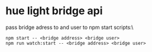 # hue light bridge api

pass bridge adress to and user to npm start scripts:\

```npm start -- <bridge address> <bridge user>```\
```npm run watch:start -- <bridge address> <bridge user>```